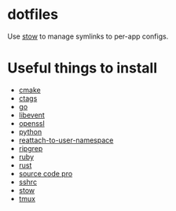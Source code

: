 dotfiles
========

Use [stow](https://www.gnu.org/software/stow/) to manage symlinks to per-app configs.

# Useful things to install

- [cmake](https://cmake.org/download/)
- [ctags](http://ctags.sourceforge.net)
- [go](http://golang.org/dl)
- [libevent](http://libevent.org)
- [openssl](http://openssl.org)
- [python](https://www.python.org/downloads/)
- [reattach-to-user-namespace](https://github.com/ChrisJohnsen/tmux-MacOSX-pasteboard)
- [ripgrep](https://github.com/BurntSushi/ripgrep/releases)
- [ruby](https://www.ruby-lang.org/en/downloads/)
- [rust](https://www.rustup.rs)
- [source code pro](https://github.com/adobe-fonts/source-code-pro/releases/tag/2.030R-ro%2F1.050R-it)
- [sshrc](https://github.com/Russell91/sshrc)
- [stow](https://www.gnu.org/software/stow/)
- [tmux](https://github.com/tmux/tmux/releases)
